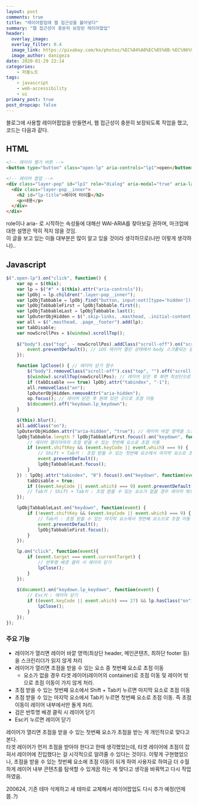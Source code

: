 ```yaml
---
layout: post
comments: true
title: "레이어팝업에 웹 접근성을 불어넣다"
summary: "웹 접근성이 충분히 보장된 레이어팝업"
header:
  overlay_image:
  overlay_filter: 0.4
  image_link: https://pixabay.com/ko/photos/%EC%84%A0%EC%85%8B-%EC%96%91%EA%B7%80%EB%B9%84-%EB%B0%B1%EB%9D%BC%EC%9D%B4%ED%8A%B8-%EA%BD%83-174276/
  image_author: danigeza
date: 2020-01-29 22:14
categories:
    - 퍼블노트
tags:
    - javascript
    - web-accessibility
    - ui
primary_post: true
post_dropcap: false
---
```

블로그에 사용할 레이어팝업을 만들면서, 웹 접근성이 충분히 보장되도록 작업을 했고, 코드는 다음과 같다.

## HTML
```html
<!-- 레이어 열기 버튼 -->
<button type="button" class="open-lp" aria-controls="lp1">open</button>

<!-- 레이어 팝업 -->
<div class="layer-pop" id="lp1" role="dialog" aria-modal="true" aria-labelledby="lp-title">
  <div class="layer-pop__inner">
    <h2 id="lp-title">레이어 타이틀</h2>
    <p>내용</p>
  </div>
</div>
```
role이나 aria- 로 시작하는 속성들에 대해선 WAI-ARIA를 찾아보길 권하며, 마크업에 대한 설명은 딱히 적지 않을 것임.  
이 글을 보고 있는 이들 대부분은 많이 알고 있을 것이라 생각하므로(나만 이렇게 생각하나)..

## Javascript
```javascript
$(".open-lp").on("click", function() {
    var op = $(this);
    var lp = $("#" + $(this).attr("aria-controls"));
    var lpObj = lp.children(".layer-pop__inner");
    var lpObjTabbable = lpObj.find("button, input:not([type='hidden']), select, iframe, textarea, [href], [tabindex]:not([tabindex='-1'])");
    var lpObjTabbableFirst = lpObjTabbable.first();
    var lpObjTabbableLast = lpObjTabbable.last();
    var lpOuterObjHidden = $(".skip-links, .masthead, .initial-content, .search-content, .page__footer"); // 레이어 바깥 영역의 요소
    var all = $(".masthead, .page__footer").add(lp);
    var tabDisable;
    var nowScrollPos = $(window).scrollTop();
    
    $("body").css("top", - nowScrollPos).addClass("scroll-off").on("scroll touchmove mousewheel", function(event){
        event.preventDefault(); // iOS 레이어 열린 상태에서 body 스크롤되는 문제 fix
    });

    function lpClose() { // 레이어 닫기 함수
        $("body").removeClass("scroll-off").css("top", "").off("scroll touchmove mousewheel");
        $(window).scrollTop(nowScrollPos); // 레이어 닫은 후 화면 최상단으로 이동 방지
        if (tabDisable === true) lpObj.attr("tabindex", "-1");
        all.removeClass("on");
        lpOuterObjHidden.removeAttr("aria-hidden");
        op.focus(); // 레이어 닫은 후 원래 있던 곳으로 초점 이동
        $(document).off("keydown.lp_keydown");
    }

    $(this).blur();
    all.addClass("on");        
    lpOuterObjHidden.attr("aria-hidden", "true"); // 레이어 바깥 영역을 스크린리더가 읽지 않게
    lpObjTabbable.length ? lpObjTabbableFirst.focus().on("keydown", function(event) { 
        // 레이어 열리자마자 초점 받을 수 있는 첫번째 요소로 초점 이동
        if (event.shiftKey && (event.keyCode || event.which) === 9) {
            // Shift + Tab키 : 초점 받을 수 있는 첫번째 요소에서 마지막 요소로 초점 이동
            event.preventDefault();
            lpObjTabbableLast.focus();
        }
    }) : lpObj.attr("tabindex", "0").focus().on("keydown", function(event){
        tabDisable = true;
        if ((event.keyCode || event.which) === 9) event.preventDefault();
        // Tab키 / Shift + Tab키 : 초점 받을 수 있는 요소가 없을 경우 레이어 밖으로 초점 이동 안되게
    });

    lpObjTabbableLast.on("keydown", function(event) {
        if (!event.shiftKey && (event.keyCode || event.which) === 9) {
            // Tab키 : 초점 받을 수 있는 마지막 요소에서 첫번째 요소으로 초점 이동
            event.preventDefault();
            lpObjTabbableFirst.focus();
        }
    });

    lp.on("click", function(event){
        if (event.target === event.currentTarget) {
            // 반투명 배경 클릭 시 레이어 닫기
            lpClose();
        }
    });
    
    $(document).on("keydown.lp_keydown", function(event) {
        // Esc키 : 레이어 닫기
        if ((event.keyCode || event.which) === 27) && lp.hasClass("on") {
            lpClose();
        }
    });
});
```

### 주요 기능

* 레이어가 열리면 레이어 바깥 영역(최상단 header, 메인콘텐츠, 최하단 footer 등)을 스크린리더가 읽지 않게 처리
* 레이어가 열리면 초점을 받을 수 있는 요소 중 첫번째 요소로 초점 이동
  * 요소가 없을 경우 타겟 레이어(레이어의 container)로 초점 이동 및 레이어 밖으로 초점 이동이 가지 않게 처리.
* 초점 받을 수 있는 첫번째 요소에서 Shift + Tab키 누르면 마지막 요소로 초점 이동
* 초점 받을 수 있는 마지막 요소에서 Tab키 누르면 첫번째 요소로 초점 이동. 즉 초점 이동이 레이어 내부에서만 돌게 처리.
* 검은 반투명 배경 클릭 시 레이어 닫기
* Esc키 누르면 레이어 닫기

레이어가 열리면 초점을 받을 수 있는 첫번째 요소가 초점을 받는 게 개인적으로 맞다고 본다.  
타겟 레이어가 먼저 초점을 받아야 한다고 한때 생각했었는데, 타겟 레이어에 초점이 잡혀서 레이어에 진입했다는 걸 시각적으로 알려줄 수 있다는 것이다. 이렇게 구현했었으나, 초점을 받을 수 있는 첫번째 요소에 초점 이동이 되게 하여 사용자로 하여금 더 수월하게 레이어 내부 콘텐츠를 탐색할 수 있게끔 하는 게 맞다고 생각을 바꿔먹고 다시 작업하였음.

200624, 기존 테마 삭제하고 새 테마로 교체해서 레이어팝업도 다시 추가 예정(언제쯤..?)